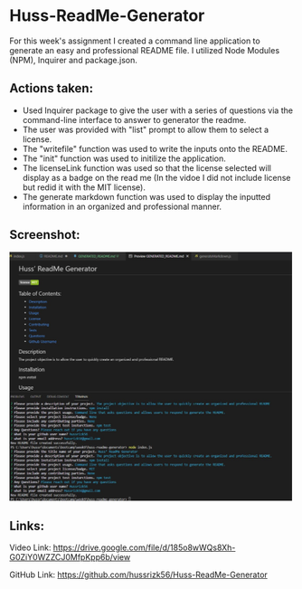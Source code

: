 # Huss-ReadMe-Generator

For this week's assignment I created a command line application to generate an easy and professional README file. I utilized Node Modules (NPM), Inquirer and package.json. 

## Actions taken:
* Used Inquirer package to give the user with a series of questions via the command-line interface to answer to generator the readme.
* The user was provided with "list" prompt to allow them to select a license. 
* The "writefile" function was used to write the inputs onto the README. 
* The "init" function was used to initilize the application. 
* The licenseLink function was used so that the license selected will display as a badge on the read me (In the vidoe I did not include license but redid it with the MIT license). 
* The generate markdown function was used to display the inputted information in an organized and professional manner. 
 
## Screenshot:

<img src="GENERATEDREADME.jpg" width="500px"/> 


## Links: 

Video Link: https://drive.google.com/file/d/185o8wWQs8Xh-G0ZiY0WZZCJ0MfpKpp6b/view

GitHub Link: https://github.com/hussrizk56/Huss-ReadMe-Generator
